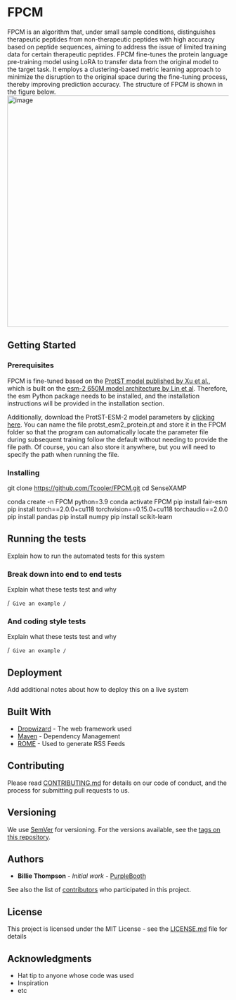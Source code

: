 # FPCM

FPCM is an algorithm that, under small sample conditions, distinguishes therapeutic peptides from non-therapeutic peptides with high accuracy based on peptide sequences, aiming to address the issue of limited training data for certain therapeutic peptides.
FPCM fine-tunes the protein language pre-training model using LoRA to transfer data from the original model to the target task. It employs a clustering-based metric learning approach to minimize the disruption to the original space during the fine-tuning process, thereby improving prediction accuracy. The structure of FPCM is shown in the figure below.
<img width="525" alt="image" src="https://github.com/user-attachments/assets/6e2952ec-3867-413c-abe9-bf0b388a171e" />

## Getting Started



### Prerequisites

FPCM is fine-tuned based on the [ProtST model published by Xu et al.](https://arxiv.org/abs/2301.12040), which is built on the [esm-2 650M model architecture by Lin et al](https://www.science.org/doi/10.1126/science.ade2574). Therefore, the esm Python package needs to be installed, and the installation instructions will be provided in the installation section.

Additionally, download the ProtST-ESM-2 model parameters by [clicking here](https://protsl.s3.us-east-2.amazonaws.com/checkpoints/protst_esm2.pth). You can name the file protst_esm2_protein.pt and store it in the FPCM folder so that the program can automatically locate the parameter file during subsequent training follow the default without needing to provide the file path. Of course, you can also store it anywhere, but you will need to specify the path when running the file.

### Installing

git clone https://github.com/Tcooler/FPCM.git
cd SenseXAMP

conda create -n FPCM python=3.9 
conda activate FPCM
pip install fair-esm
pip install torch==2.0.0+cu118 torchvision==0.15.0+cu118 torchaudio==2.0.0
pip install pandas
pip install numpy
pip install scikit-learn


## Running the tests

Explain how to run the automated tests for this system

### Break down into end to end tests

Explain what these tests test and why

/```
Give an example
/```

### And coding style tests

Explain what these tests test and why

/```
Give an example
/```

## Deployment

Add additional notes about how to deploy this on a live system

## Built With

* [Dropwizard](http://www.dropwizard.io/1.0.2/docs/) - The web framework used
* [Maven](https://maven.apache.org/) - Dependency Management
* [ROME](https://rometools.github.io/rome/) - Used to generate RSS Feeds

## Contributing

Please read [CONTRIBUTING.md](https://gist.github.com/PurpleBooth/b24679402957c63ec426) for details on our code of conduct, and the process for submitting pull requests to us.

## Versioning

We use [SemVer](http://semver.org/) for versioning. For the versions available, see the [tags on this repository](https://github.com/your/project/tags). 

## Authors

* **Billie Thompson** - *Initial work* - [PurpleBooth](https://github.com/PurpleBooth)

See also the list of [contributors](https://github.com/your/project/contributors) who participated in this project.

## License

This project is licensed under the MIT License - see the [LICENSE.md](LICENSE.md) file for details

## Acknowledgments

* Hat tip to anyone whose code was used
* Inspiration
* etc

